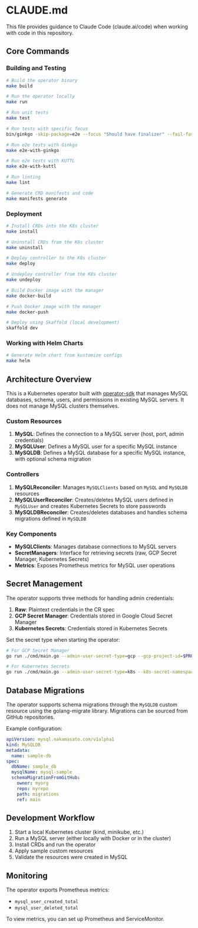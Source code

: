 # CLAUDE.md

This file provides guidance to Claude Code (claude.ai/code) when working with code in this repository.

## Core Commands

### Building and Testing

```bash
# Build the operator binary
make build

# Run the operator locally
make run

# Run unit tests
make test

# Run tests with specific focus
bin/ginkgo -skip-package=e2e --focus "Should have finalizer" --fail-fast ./...

# Run e2e tests with Ginkgo
make e2e-with-ginkgo

# Run e2e tests with KUTTL
make e2e-with-kuttl

# Run linting
make lint

# Generate CRD manifests and code
make manifests generate
```

### Deployment

```bash
# Install CRDs into the K8s cluster
make install

# Uninstall CRDs from the K8s cluster
make uninstall

# Deploy controller to the K8s cluster
make deploy

# Undeploy controller from the K8s cluster
make undeploy

# Build Docker image with the manager
make docker-build

# Push Docker image with the manager
make docker-push

# Deploy using Skaffold (local development)
skaffold dev
```

### Working with Helm Charts

```bash
# Generate Helm chart from kustomize configs
make helm
```

## Architecture Overview

This is a Kubernetes operator built with [operator-sdk](https://sdk.operatorframework.io/) that manages MySQL databases, schema, users, and permissions in existing MySQL servers. It does not manage MySQL clusters themselves.

### Custom Resources

1. **MySQL**: Defines the connection to a MySQL server (host, port, admin credentials)
2. **MySQLUser**: Defines a MySQL user for a specific MySQL instance
3. **MySQLDB**: Defines a MySQL database for a specific MySQL instance, with optional schema migration

### Controllers

1. **MySQLReconciler**: Manages `MySQLClients` based on `MySQL` and `MySQLDB` resources
2. **MySQLUserReconciler**: Creates/deletes MySQL users defined in `MySQLUser` and creates Kubernetes Secrets to store passwords
3. **MySQLDBReconciler**: Creates/deletes databases and handles schema migrations defined in `MySQLDB`

### Key Components

- **MySQLClients**: Manages database connections to MySQL servers
- **SecretManagers**: Interface for retrieving secrets (raw, GCP Secret Manager, Kubernetes Secrets)
- **Metrics**: Exposes Prometheus metrics for MySQL user operations

## Secret Management

The operator supports three methods for handling admin credentials:

1. **Raw**: Plaintext credentials in the CR spec
2. **GCP Secret Manager**: Credentials stored in Google Cloud Secret Manager
3. **Kubernetes Secrets**: Credentials stored in Kubernetes Secrets

Set the secret type when starting the operator:

```bash
# For GCP Secret Manager
go run ./cmd/main.go --admin-user-secret-type=gcp --gcp-project-id=$PROJECT_ID

# For Kubernetes Secrets
go run ./cmd/main.go --admin-user-secret-type=k8s --k8s-secret-namespace=default
```

## Database Migrations

The operator supports schema migrations through the `MySQLDB` custom resource using the golang-migrate library. Migrations can be sourced from GitHub repositories.

Example configuration:

```yaml
apiVersion: mysql.nakamasato.com/v1alpha1
kind: MySQLDB
metadata:
  name: sample-db
spec:
  dbName: sample_db
  mysqlName: mysql-sample
  schemaMigrationFromGitHub:
    owner: myorg
    repo: myrepo
    path: migrations
    ref: main
```

## Development Workflow

1. Start a local Kubernetes cluster (kind, minikube, etc.)
2. Run a MySQL server (either locally with Docker or in the cluster)
3. Install CRDs and run the operator
4. Apply sample custom resources
5. Validate the resources were created in MySQL

## Monitoring

The operator exports Prometheus metrics:
- `mysql_user_created_total`
- `mysql_user_deleted_total`

To view metrics, you can set up Prometheus and ServiceMonitor.

